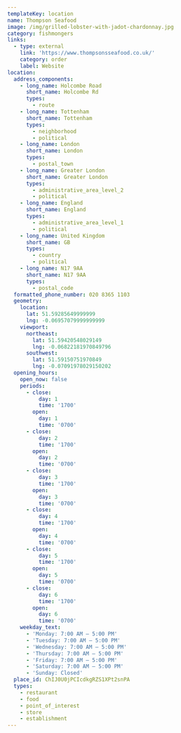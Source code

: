 ```yaml
---
templateKey: location
name: Thompson Seafood
image: /img/grilled-lobster-with-jadot-chardonnay.jpg
category: fishmongers
links:
  - type: external
    link: 'https://www.thompsonsseafood.co.uk/'
    category: order
    label: Website
location:
  address_components:
    - long_name: Holcombe Road
      short_name: Holcombe Rd
      types:
        - route
    - long_name: Tottenham
      short_name: Tottenham
      types:
        - neighborhood
        - political
    - long_name: London
      short_name: London
      types:
        - postal_town
    - long_name: Greater London
      short_name: Greater London
      types:
        - administrative_area_level_2
        - political
    - long_name: England
      short_name: England
      types:
        - administrative_area_level_1
        - political
    - long_name: United Kingdom
      short_name: GB
      types:
        - country
        - political
    - long_name: N17 9AA
      short_name: N17 9AA
      types:
        - postal_code
  formatted_phone_number: 020 8365 1103
  geometry:
    location:
      lat: 51.59285649999999
      lng: -0.06957079999999999
    viewport:
      northeast:
        lat: 51.59420548029149
        lng: -0.06822181970849796
      southwest:
        lat: 51.59150751970849
        lng: -0.07091978029150202
  opening_hours:
    open_now: false
    periods:
      - close:
          day: 1
          time: '1700'
        open:
          day: 1
          time: '0700'
      - close:
          day: 2
          time: '1700'
        open:
          day: 2
          time: '0700'
      - close:
          day: 3
          time: '1700'
        open:
          day: 3
          time: '0700'
      - close:
          day: 4
          time: '1700'
        open:
          day: 4
          time: '0700'
      - close:
          day: 5
          time: '1700'
        open:
          day: 5
          time: '0700'
      - close:
          day: 6
          time: '1700'
        open:
          day: 6
          time: '0700'
    weekday_text:
      - 'Monday: 7:00 AM – 5:00 PM'
      - 'Tuesday: 7:00 AM – 5:00 PM'
      - 'Wednesday: 7:00 AM – 5:00 PM'
      - 'Thursday: 7:00 AM – 5:00 PM'
      - 'Friday: 7:00 AM – 5:00 PM'
      - 'Saturday: 7:00 AM – 5:00 PM'
      - 'Sunday: Closed'
  place_id: ChIJ0U0jPCIcdkgRZS1XPt2snPA
  types:
    - restaurant
    - food
    - point_of_interest
    - store
    - establishment
---
```


